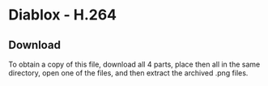 # Diablox - H.264
## Download

To obtain a copy of this file, download all 4 parts, place then all in the same directory, open one of the files, and then extract the archived .png files.